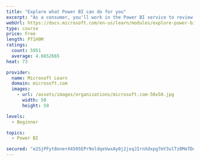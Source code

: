 ```yaml
---
title: "Explore what Power BI can do for you"
excerpt: "As a consumer, you'll work in the Power BI service to review and interact with content that has been shared with you. This module provides the foundational information that you need to work effectively in the Power BI service."
webUrl: https://docs.microsoft.com/en-us/learn/modules/explore-power-bi-service/
type: course
price: Free
length: PT1H9M
ratings:
  count: 5951
  average: 4.6652665
heat: 73

provider:
  name: Microsoft Learn
  domain: microsoft.com
  images:
    - url: /assets/images/organizations/microsoft.com-50x50.jpg
      width: 50
      height: 50

levels:
  - Beginner

topics:
  - Power BI

secured: "e2SjPFyt8one+X4505EPr9oldqeVwxAy0j2jxqJIrnXdxpg7mY3ulTz0MeTDoCMGXq9wIGz3e7AqUohBmJTpsMz+9OkEkTmnAqHI/XNBHeMHVbtleDrVKm3YF5H4QRFnqyPqRwUhgVUqNigr3+UvbuKUzqX3hWdmW/u0AkVpF8XckuMxmN26oNP/GdKlVvi95k+k/DvPn07vUErd/q6qE7lHJXGKiZzclFAxGPpmWuysO8gK4VevBkhUtcPDivLxpCd71FXsOPT5i+63twWVhqeHhYhKjjwFFtltwDHWjSAC3NoVzjn7FIWYfskrPwSlPQxrTVa2DjIYP7Lbsd4rvk4xZpsdaJruvaYZ3usf7ZB4RKqXjxY8+1OUpT40iSuHZDF1qD00sL1AX+w9UHebQQ==;8NhLng7hVFjaRzwEskrdaw=="
---
```


